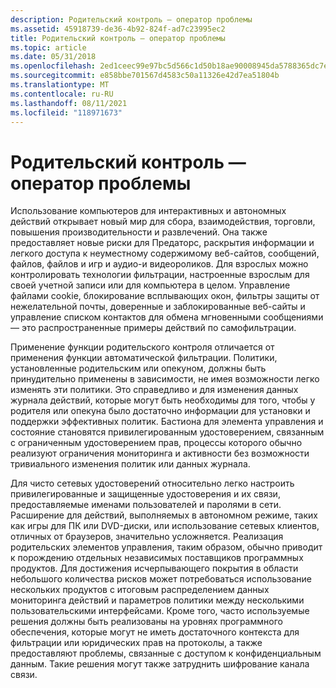 ```yaml
---
description: Родительский контроль — оператор проблемы
ms.assetid: 45918739-de36-4b92-824f-ad7c23995ec2
title: Родительский контроль — оператор проблемы
ms.topic: article
ms.date: 05/31/2018
ms.openlocfilehash: 2ed1ceec99e97bc5d566c1d50b18ae90008945da5788365dc7ed19dc26205c40
ms.sourcegitcommit: e858bbe701567d4583c50a11326e42d7ea51804b
ms.translationtype: MT
ms.contentlocale: ru-RU
ms.lasthandoff: 08/11/2021
ms.locfileid: "118971673"
---
```

# <a name="parental-controls-problem-statement"></a>Родительский контроль — оператор проблемы

Использование компьютеров для интерактивных и автономных действий открывает новый мир для сбора, взаимодействия, торговли, повышения производительности и развлечений. Она также предоставляет новые риски для Предаторс, раскрытия информации и легкого доступа к неуместному содержимому веб-сайтов, сообщений, файлов, файлов и игр и аудио-и видеороликов. Для взрослых можно контролировать технологии фильтрации, настроенные взрослым для своей учетной записи или для компьютера в целом. Управление файлами cookie, блокирование всплывающих окон, фильтры защиты от нежелательной почты, доверенные и заблокированные веб-сайты и управление списком контактов для обмена мгновенными сообщениями — это распространенные примеры действий по самофильтрации.

Применение функции родительского контроля отличается от применения функции автоматической фильтрации. Политики, установленные родительским или опекуном, должны быть принудительно применены в зависимости, не имея возможности легко изменять эти политики. Это справедливо и для изменения данных журнала действий, которые могут быть необходимы для того, чтобы у родителя или опекуна было достаточно информации для установки и поддержки эффективных политик. Бастиона для элемента управления и состояние становятся привилегированным удостоверением, связанным с ограниченным удостоверением прав, процессы которого обычно реализуют ограничения мониторинга и активности без возможности тривиального изменения политик или данных журнала.

Для чисто сетевых удостоверений относительно легко настроить привилегированные и защищенные удостоверения и их связи, предоставляемые именами пользователей и паролями в сети. Расширение для действий, выполняемых в автономном режиме, таких как игры для ПК или DVD-диски, или использование сетевых клиентов, отличных от браузеров, значительно усложняется. Реализация родительских элементов управления, таким образом, обычно приводит к порождению отдельных независимых поставщиков программных продуктов. Для достижения исчерпывающего покрытия в области небольшого количества рисков может потребоваться использование нескольких продуктов с итоговым распределением данных мониторинга действий и параметров политики между несколькими пользовательскими интерфейсами. Кроме того, часто используемые решения должны быть реализованы на уровнях программного обеспечения, которые могут не иметь достаточного контекста для фильтрации или юридических прав на протоколы, а также предоставляют проблемы, связанные с доступом к конфиденциальным данным. Такие решения могут также затруднить шифрование канала связи.

 

 



